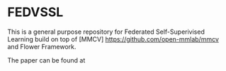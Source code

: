 # FEDVSSL
This is a general purpose repository for Federated Self-Superivised Learning build on top of [MMCV] https://github.com/open-mmlab/mmcv and Flower Framework.

The paper can be found at 
